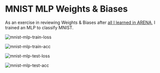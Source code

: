 # MNIST MLP Weights & Biases

As an exercise in reviewing Weights & Biases after [all I learned in ARENA](https://arena-chapter0-fundamentals.streamlit.app/[0.3]_Optimization), I trained an MLP to classify MNIST. 

![mnist-mlp-train-loss](https://github.com/user-attachments/assets/d546c391-ae53-4f8d-ab6f-b74fff2d8b75)

![mnist-mlp-train-acc](https://github.com/user-attachments/assets/1c7a184b-db57-43fe-b96d-ee60439608bf)

![mnist-mlp-test-loss](https://github.com/user-attachments/assets/da61bc35-3f47-42a4-b3f2-8a8c87887f92)

![mnist-mlp-test-acc](https://github.com/user-attachments/assets/f9bcf01a-e464-4f11-af3c-e0801b805b60)
